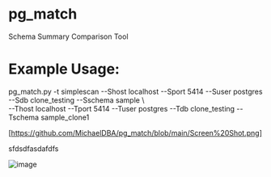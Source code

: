 # pg_match
Schema Summary Comparison Tool
# Example Usage:
pg_match.py -t simplescan --Shost localhost --Sport 5414 --Suser postgres --Sdb clone_testing --Sschema sample \\ <br/>
--Thost localhost --Tport 5414 --Tuser postgres --Tdb clone_testing --Tschema sample_clone1

[https://github.com/MichaelDBA/pg_match/blob/main/Screen%20Shot.png]

sfdsdfasdafdfs


![image](https://user-images.githubusercontent.com/12436545/187948655-a1717907-646a-4464-8756-561f5f23e830.png)
